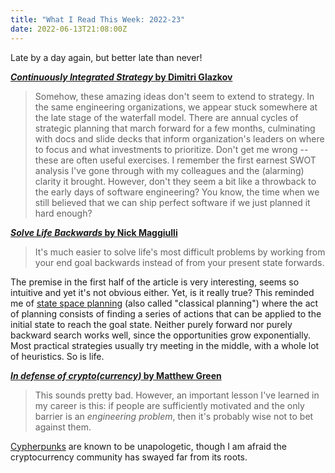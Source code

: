```yaml
---
title: "What I Read This Week: 2022-23"
date: 2022-06-13T21:08:00Z
---
```


Late by a day again, but better late than never!

**[_Continuously Integrated Strategy_ by Dimitri Glazkov](https://glazkov.com/2022/06/10/continuously-integrated-strategy/)**

> Somehow, these amazing ideas don't seem to extend to strategy. In the same engineering organizations, we appear stuck somewhere at the late stage of the waterfall model. There are annual cycles of strategic planning that march forward for a few months, culminating with docs and slide decks that inform organization's leaders on where to focus and what investments to prioritize. Don't get me wrong -- these are often useful exercises. I remember the first earnest SWOT analysis I've gone through with my colleagues and the (alarming) clarity it brought. However, don't they seem a bit like a throwback to the early days of software engineering? You know, the time when we still believed that we can ship perfect software if we just planned it hard enough?

**[_Solve Life Backwards_ by Nick Maggiulli](https://ofdollarsanddata.com/solve-life-backwards/)**

> It's much easier to solve life's most difficult problems by working from your end goal backwards instead of from your present state forwards.

The premise in the first half of the article is very interesting, seems so intuitive and yet it's not obvious either. Yet, is it really true? This reminded me of [state space planning](https://en.wikipedia.org/wiki/State_space_planning) (also called "classical planning") where the act of planning consists of finding a series of actions that can be applied to the initial state to reach the goal state. Neither purely forward nor purely backward search works well, since the opportunities grow exponentially. Most practical strategies usually try meeting in the middle, with a whole lot of heuristics. So is life.

**[_In defense of crypto(currency)_ by Matthew Green](https://blog.cryptographyengineering.com/2022/06/09/in-defense-of-cryptocurrency/)**

> This sounds pretty bad. However, an important lesson I've learned in my career is this: if people are sufficiently motivated and the only barrier is an _engineering problem_, then it's probably wise not to bet against them.

[Cypherpunks](https://en.wikipedia.org/wiki/Cypherpunk) are known to be unapologetic, though I am afraid the cryptocurrency community has swayed far from its roots.
